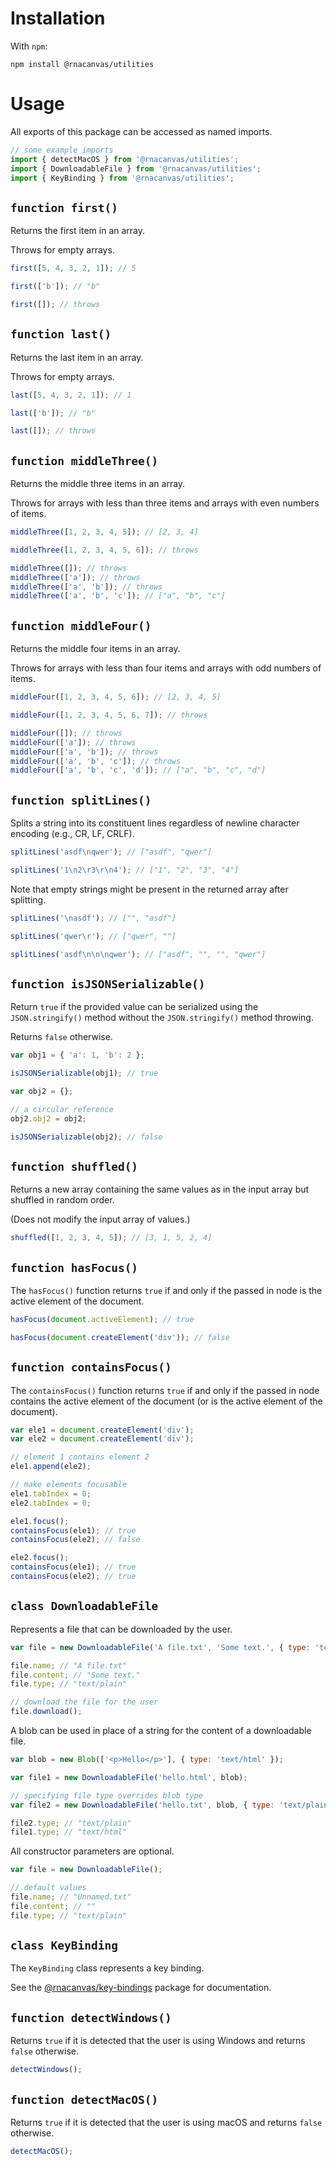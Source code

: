 # Installation

With `npm`:

```
npm install @rnacanvas/utilities
```

# Usage

All exports of this package can be accessed as named imports.

```javascript
// some example imports
import { detectMacOS } from '@rnacanvas/utilities';
import { DownloadableFile } from '@rnacanvas/utilities';
import { KeyBinding } from '@rnacanvas/utilities';
```

## `function first()`

Returns the first item in an array.

Throws for empty arrays.

```javascript
first([5, 4, 3, 2, 1]); // 5

first(['b']); // "b"

first([]); // throws
```

## `function last()`

Returns the last item in an array.

Throws for empty arrays.

```javascript
last([5, 4, 3, 2, 1]); // 1

last(['b']); // "b"

last([]); // throws
```

## `function middleThree()`

Returns the middle three items in an array.

Throws for arrays with less than three items
and arrays with even numbers of items.

```javascript
middleThree([1, 2, 3, 4, 5]); // [2, 3, 4]

middleThree([1, 2, 3, 4, 5, 6]); // throws

middleThree([]); // throws
middleThree(['a']); // throws
middleThree(['a', 'b']); // throws
middleThree(['a', 'b', 'c']); // ["a", "b", "c"]
```

## `function middleFour()`

Returns the middle four items in an array.

Throws for arrays with less than four items
and arrays with odd numbers of items.

```javascript
middleFour([1, 2, 3, 4, 5, 6]); // [2, 3, 4, 5]

middleFour([1, 2, 3, 4, 5, 6, 7]); // throws

middleFour([]); // throws
middleFour(['a']); // throws
middleFour(['a', 'b']); // throws
middleFour(['a', 'b', 'c']); // throws
middleFour(['a', 'b', 'c', 'd']); // ["a", "b", "c", "d"]
```

## `function splitLines()`

Splits a string into its constituent lines
regardless of newline character encoding
(e.g., CR, LF, CRLF).

```javascript
splitLines('asdf\nqwer'); // ["asdf", "qwer"]

splitLines('1\n2\r3\r\n4'); // ["1", "2", "3", "4"]
```

Note that empty strings might be present in the returned array
after splitting.

```javascript
splitLines('\nasdf'); // ["", "asdf"]

splitLines('qwer\r'); // ["qwer", ""]

splitLines('asdf\n\n\nqwer'); // ["asdf", "", "", "qwer"]
```

## `function isJSONSerializable()`

Return `true` if the provided value can be serialized
using the `JSON.stringify()` method
without the `JSON.stringify()` method throwing.

Returns `false` otherwise.

```javascript
var obj1 = { 'a': 1, 'b': 2 };

isJSONSerializable(obj1); // true

var obj2 = {};

// a circular reference
obj2.obj2 = obj2;

isJSONSerializable(obj2); // false
```

## `function shuffled()`

Returns a new array containing the same values as in the input array
but shuffled in random order.

(Does not modify the input array of values.)

```javascript
shuffled([1, 2, 3, 4, 5]); // [3, 1, 5, 2, 4]
```

## `function hasFocus()`

The `hasFocus()` function returns `true` if and only if
the passed in node is the active element of the document.

```javascript
hasFocus(document.activeElement); // true

hasFocus(document.createElement('div')); // false
```

## `function containsFocus()`

The `containsFocus()` function returns `true` if and only if
the passed in node contains the active element of the document
(or is the active element of the document).

```javascript
var ele1 = document.createElement('div');
var ele2 = document.createElement('div');

// element 1 contains element 2
ele1.append(ele2);

// make elements focusable
ele1.tabIndex = 0;
ele2.tabIndex = 0;

ele1.focus();
containsFocus(ele1); // true
containsFocus(ele2); // false

ele2.focus();
containsFocus(ele1); // true
containsFocus(ele2); // true
```

## `class DownloadableFile`

Represents a file that can be downloaded by the user.

```javascript
var file = new DownloadableFile('A file.txt', 'Some text.', { type: 'text/plain' });

file.name; // "A file.txt"
file.content; // "Some text."
file.type; // "text/plain"

// download the file for the user
file.download();
```

A blob can be used in place of a string
for the content of a downloadable file.

```javascript
var blob = new Blob(['<p>Hello</p>'], { type: 'text/html' });

var file1 = new DownloadableFile('hello.html', blob);

// specifying file type overrides blob type
var file2 = new DownloadableFile('hello.txt', blob, { type: 'text/plain' });

file2.type; // "text/plain"
file1.type; // "text/html"
```

All constructor parameters are optional.

```javascript
var file = new DownloadableFile();

// default values
file.name; // "Unnamed.txt"
file.content; // ""
file.type; // "text/plain"
```

## `class KeyBinding`

The `KeyBinding` class represents a key binding.

See the [@rnacanvas/key-bindings](https://pzhaojohnson.github.io/rnacanvas.key-bindings/) package for documentation.

## `function detectWindows()`

Returns `true` if it is detected that the user is using Windows
and returns `false` otherwise.

```javascript
detectWindows();
```

## `function detectMacOS()`

Returns `true` if it is detected that the user is using macOS
and returns `false` otherwise.

```javascript
detectMacOS();
```
